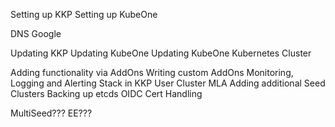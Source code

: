 Setting up KKP
Setting up KubeOne

DNS Google

Updating KKP
Updating KubeOne
Updating KubeOne Kubernetes Cluster

Adding functionality via AddOns
Writing custom AddOns
Monitoring, Logging and Alerting Stack in KKP
User Cluster MLA
Adding additional Seed Clusters
Backing up etcds
OIDC
Cert Handling

MultiSeed???
EE???
